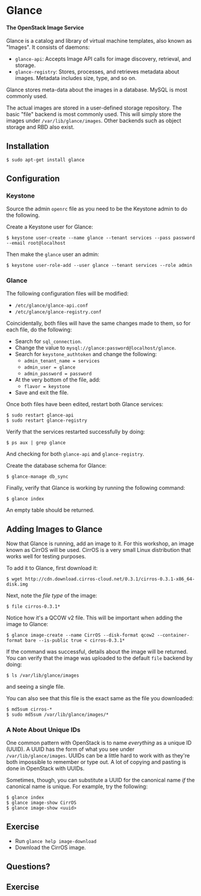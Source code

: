 # Glance

#### The OpenStack Image Service

Glance is a catalog and library of virtual machine templates, also known as "Images". It consists of daemons:

  * `glance-api`: Accepts Image API calls for image discovery, retrieval, and storage.
  * `glance-registry`: Stores, processes, and retrieves metadata about images. Metadata includes size, type, and so on.

Glance stores meta-data about the images in a database. MySQL is most commonly used.

The actual images are stored in a user-defined storage repository. The basic "file" backend is most commonly used. This will simply store the images under `/var/lib/glance/images`. Other backends such as object storage and RBD also exist.

## Installation

    $ sudo apt-get install glance

## Configuration

### Keystone

Source the admin `openrc` file as you need to be the Keystone admin to do the following.

Create a Keystone user for Glance:

    $ keystone user-create --name glance --tenant services --pass password --email root@localhost

Then make the `glance` user an admin:

    $ keystone user-role-add --user glance --tenant services --role admin

### Glance

The following configuration files will be modified:

  * `/etc/glance/glance-api.conf`
  * `/etc/glance/glance-registry.conf`

Coincidentally, both files will have the same changes made to them, so for each file, do the following:

  * Search for `sql_connection`.
  * Change the value to `mysql://glance:password@localhost/glance`.
  * Search for `keystone_authtoken` and change the following:
    * `admin_tenant_name = services`
    * `admin_user = glance`
    * `admin_password = password`
  * At the very bottom of the file, add:
    * `flavor = keystone`
  * Save and exit the file.

Once both files have been edited, restart both Glance services:

    $ sudo restart glance-api
    $ sudo restart glance-registry

Verify that the services restarted successfully by doing:

    $ ps aux | grep glance

And checking for both `glance-api` and `glance-registry`.

Create the database schema for Glance:

    $ glance-manage db_sync

Finally, verify that Glance is working by running the following command:

    $ glance index

An empty table should be returned.

## Adding Images to Glance

Now that Glance is running, add an image to it. For this workshop, an image known as CirrOS will be used. CirrOS is a very small Linux distribution that works well for testing purposes.

To add it to Glance, first download it:

    $ wget http://cdn.download.cirros-cloud.net/0.3.1/cirros-0.3.1-x86_64-disk.img

Next, note the _file type_ of the image:

    $ file cirros-0.3.1*

Notice how it's a QCOW v2 file. This will be important when adding the image to Glance:

    $ glance image-create --name CirrOS --disk-format qcow2 --container-format bare --is-public true < cirros-0.3.1*

If the command was successful, details about the image will be returned. You can verify that the image was uploaded to the default `file` backend by doing:

    $ ls /var/lib/glance/images

and seeing a single file.

You can also see that this file is the exact same as the file you downloaded:

    $ md5sum cirros-*
    $ sudo md5sum /var/lib/glance/images/*

### A Note About Unique IDs

One common pattern with OpenStack is to name _everything_ as a unique ID (UUID). A UUID has the form of what you see under `/var/lib/glance/images`. UUIDs can be a little hard to work with as they're both impossible to remember or type out. A lot of copying and pasting is done in OpenStack with UUIDs.

Sometimes, though, you can substitute a UUID for the canonical name _if_ the canonical name is unique. For example, try the following:

    $ glance index
    $ glance image-show CirrOS
    $ glance image-show <uuid>

## Exercise

  * Run `glance help image-download`
  * Download the CirrOS image.

## Questions?

## Exercise

